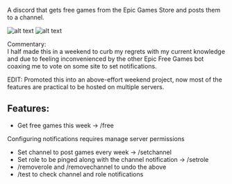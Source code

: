 A discord that gets free games from the Epic Games Store and posts them to a channel.

![alt text](https://i.imgur.com/TvhueSd.png)
![alt text](https://i.imgur.com/pOF15qZ.png)

Commentary:\
I half made this in a weekend to curb my regrets with my current knowledge and due to feeling inconvenienced by the other Epic Free Games bot coaxing me to vote on some site to set notifications.

EDIT: Promoted this into an above-effort weekend project, now most of the features are practical to be hosted on multiple servers.

## Features:

- Get free games this week -> /free

Configuring notifications requires manage server permissions

- Set channel to post games every week -> /setchannel
- Set role to be pinged along with the channel notification -> /setrole
- /removerole and /removechannel to undo the above
- /test to check channel and role notifications
